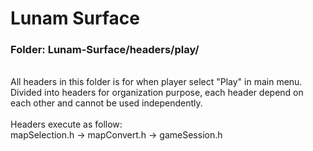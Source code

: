 # Lunam Surface
### Folder: Lunam-Surface/headers/play/
\
All headers in this folder is for when player select "Play" in main menu. \
Divided into headers for organization purpose, each header depend on each other and cannot be used independently. \
\
Headers execute as follow:\
mapSelection.h -> mapConvert.h -> gameSession.h
